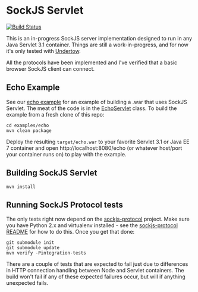 # SockJS Servlet

[![Build Status](https://travis-ci.org/projectodd/sockjs-servlet.svg?branch=master)](https://travis-ci.org/projectodd/sockjs-servlet)

This is an in-progress SockJS server implementation designed to run in
any Java Servlet 3.1 container. Things are still a work-in-progress,
and for now it's only tested with [Undertow][].

All the protocols have been implemented and I've verified that a basic
browser SockJS client can connect.

## Echo Example

See our [echo example](examples/echo) for an example of building a
.war that uses SockJS Servlet. The meat of the code is in the
[EchoServlet](examples/echo/src/main/java/org/projectodd/sockjs/examples/echo/EchoServlet.java)
class. To build the example from a fresh clone of this repo:

    cd examples/echo
    mvn clean package

Deploy the resulting `target/echo.war` to your favorite Servlet 3.1 or
Java EE 7 container and open http://localhost:8080/echo (or whatever
host/port your container runs on) to play with the example.

## Building SockJS Servlet

    mvn install

## Running SockJS Protocol tests

The only tests right now depend on the [sockjs-protocol][]
project. Make sure you have Python 2.x and virtualenv installed - see
the [sockjs-protocol README][sockjs-protocol-tests] for how to do
this. Once you get that done:

    git submodule init
    git submodule update
    mvn verify -Pintegration-tests

There are a couple of tests that are expected to fail just due to
differences in HTTP connection handling between Node and Servlet
containers. The build won't fail if any of these expected failures
occur, but will if anything unexpected fails.


[undertow]: http://undertow.io/
[sockjs-protocol]: https://github.com/sockjs/sockjs-protocol
[sockjs-protocol-tests]: https://github.com/sockjs/sockjs-protocol#running-tests
[sockjs-client]: https://github.com/sockjs/sockjs-client
